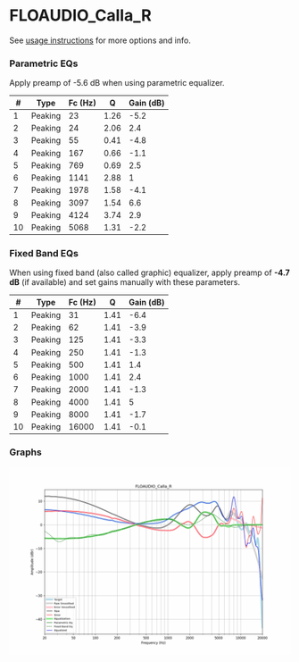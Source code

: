 # FLOAUDIO_Calla_R
See [usage instructions](https://github.com/jaakkopasanen/AutoEq#usage) for more options and info.

### Parametric EQs
Apply preamp of -5.6 dB when using parametric equalizer.

|   # | Type    |   Fc (Hz) |    Q |   Gain (dB) |
|-----|---------|-----------|------|-------------|
|   1 | Peaking |        23 | 1.26 |        -5.2 |
|   2 | Peaking |        24 | 2.06 |         2.4 |
|   3 | Peaking |        55 | 0.41 |        -4.8 |
|   4 | Peaking |       167 | 0.66 |        -1.1 |
|   5 | Peaking |       769 | 0.69 |         2.5 |
|   6 | Peaking |      1141 | 2.88 |         1   |
|   7 | Peaking |      1978 | 1.58 |        -4.1 |
|   8 | Peaking |      3097 | 1.54 |         6.6 |
|   9 | Peaking |      4124 | 3.74 |         2.9 |
|  10 | Peaking |      5068 | 1.31 |        -2.2 |

### Fixed Band EQs
When using fixed band (also called graphic) equalizer, apply preamp of **-4.7 dB** (if available) and set gains manually with these parameters.

|   # | Type    |   Fc (Hz) |    Q |   Gain (dB) |
|-----|---------|-----------|------|-------------|
|   1 | Peaking |        31 | 1.41 |        -6.4 |
|   2 | Peaking |        62 | 1.41 |        -3.9 |
|   3 | Peaking |       125 | 1.41 |        -3.3 |
|   4 | Peaking |       250 | 1.41 |        -1.3 |
|   5 | Peaking |       500 | 1.41 |         1.4 |
|   6 | Peaking |      1000 | 1.41 |         2.4 |
|   7 | Peaking |      2000 | 1.41 |        -1.3 |
|   8 | Peaking |      4000 | 1.41 |         5   |
|   9 | Peaking |      8000 | 1.41 |        -1.7 |
|  10 | Peaking |     16000 | 1.41 |        -0.1 |

### Graphs
![](./FLOAUDIO_Calla_R.png)
